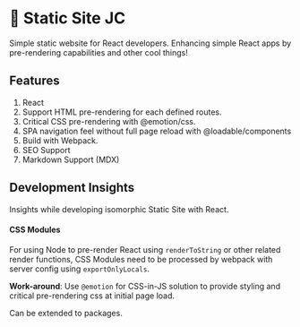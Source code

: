 # 📌 Static Site JC

Simple static website for React developers. Enhancing simple React apps by pre-rendering capabilities and other cool things!

## Features

1. React
2. Support HTML pre-rendering for each defined routes.
3. Critical CSS pre-rendering with @emotion/css.
4. SPA navigation feel without full page reload with @loadable/components
5. Build with Webpack.
6. SEO Support
7. Markdown Support (MDX)

## Development Insights

Insights while developing isomorphic Static Site with React.

#### CSS Modules

For using Node to pre-render React using `renderToString` or other related render functions, CSS Modules need to be processed by webpack with server config using `exportOnlyLocals`.

**Work-around**: Use `@emotion` for CSS-in-JS solution to provide styling and critical pre-rendering css at initial page load.

Can be extended to packages.
